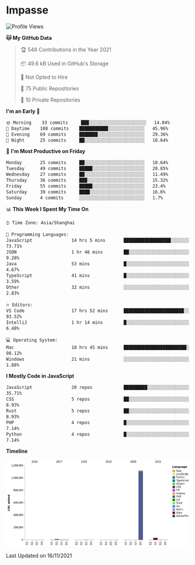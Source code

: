 # Impasse

<!--START_SECTION:waka-->
![Profile Views](http://img.shields.io/badge/Profile%20Views-0-blue)

**🐱 My GitHub Data** 

> 🏆 548 Contributions in the Year 2021
 > 
> 📦 49.6 kB Used in GitHub's Storage 
 > 
> 🚫 Not Opted to Hire
 > 
> 📜 75 Public Repositories 
 > 
> 🔑 10 Private Repositories  
 > 
**I'm an Early 🐤** 

```text
🌞 Morning    33 commits     ███░░░░░░░░░░░░░░░░░░░░░░   14.04% 
🌆 Daytime    108 commits    ███████████░░░░░░░░░░░░░░   45.96% 
🌃 Evening    69 commits     ███████░░░░░░░░░░░░░░░░░░   29.36% 
🌙 Night      25 commits     ██░░░░░░░░░░░░░░░░░░░░░░░   10.64%

```
📅 **I'm Most Productive on Friday** 

```text
Monday       25 commits     ██░░░░░░░░░░░░░░░░░░░░░░░   10.64% 
Tuesday      49 commits     █████░░░░░░░░░░░░░░░░░░░░   20.85% 
Wednesday    27 commits     ██░░░░░░░░░░░░░░░░░░░░░░░   11.49% 
Thursday     36 commits     ███░░░░░░░░░░░░░░░░░░░░░░   15.32% 
Friday       55 commits     █████░░░░░░░░░░░░░░░░░░░░   23.4% 
Saturday     39 commits     ████░░░░░░░░░░░░░░░░░░░░░   16.6% 
Sunday       4 commits      ░░░░░░░░░░░░░░░░░░░░░░░░░   1.7%

```


📊 **This Week I Spent My Time On** 

```text
⌚︎ Time Zone: Asia/Shanghai

💬 Programming Languages: 
JavaScript               14 hrs 5 mins       ██████████████████░░░░░░░   73.71% 
JSON                     1 hr 46 mins        ██░░░░░░░░░░░░░░░░░░░░░░░   9.28% 
Java                     53 mins             █░░░░░░░░░░░░░░░░░░░░░░░░   4.67% 
TypeScript               41 mins             █░░░░░░░░░░░░░░░░░░░░░░░░   3.59% 
Other                    32 mins             ░░░░░░░░░░░░░░░░░░░░░░░░░   2.83%

🔥 Editors: 
VS Code                  17 hrs 52 mins      ███████████████████████░░   93.52% 
IntelliJ                 1 hr 14 mins        █░░░░░░░░░░░░░░░░░░░░░░░░   6.48%

💻 Operating System: 
Mac                      18 hrs 45 mins      ████████████████████████░   98.12% 
Windows                  21 mins             ░░░░░░░░░░░░░░░░░░░░░░░░░   1.88%

```

**I Mostly Code in JavaScript** 

```text
JavaScript               20 repos            █████████░░░░░░░░░░░░░░░░   35.71% 
CSS                      5 repos             ██░░░░░░░░░░░░░░░░░░░░░░░   8.93% 
Rust                     5 repos             ██░░░░░░░░░░░░░░░░░░░░░░░   8.93% 
PHP                      4 repos             █░░░░░░░░░░░░░░░░░░░░░░░░   7.14% 
Python                   4 repos             █░░░░░░░░░░░░░░░░░░░░░░░░   7.14%

```


**Timeline**

![Chart not found](https://raw.githubusercontent.com/impasse/impasse/master/charts/bar_graph.png) 


 Last Updated on 16/11/2021
<!--END_SECTION:waka-->
